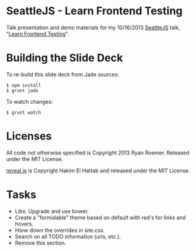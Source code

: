 SeattleJS - Learn Frontend Testing
==================================

Talk presentation and demo materials for my 10/16/2013 [SeattleJS][seattlejs]
talk, "[Learn Frontend Testing][meetup]".

[seattlejs]: http://www.meetup.com/seattlejs/
[meetup]: http://www.meetup.com/seattlejs/events/139993642/


Building the Slide Deck
=======================

To re-build this slide deck from Jade sources:

    $ npm install
    $ grunt jade

To watch changes:

    $ grunt watch


Licenses
========
All code not otherwise specified is Copyright 2013 Ryan Roemer.
Released under the MIT License.

[reveal.js][reveal] is Copyright Hakim El Hattab and released under the MIT
License.

[reveal]: http://lab.hakim.se/reveal-js


Tasks
=====
* Libs: Upgrade and use bower.
* Create a "formidable" theme based on default with red's for links and hovers.
* Hone down the overrides in site.css.
* Search on all TODO information (urls, etc.).
* Remove this section.

